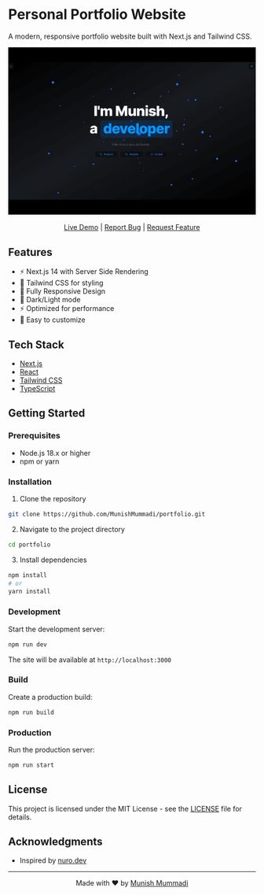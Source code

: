   # Personal Portfolio Website

  A modern, responsive portfolio website built with Next.js and Tailwind CSS.
<div align="center">
  <a href="https://munishdev.fun" target="_blank">
    <img alt='Portfolio Website Screenshot' src="./public/Screenshot.png" />
  </a>
  
  [Live Demo](https://munishdev.fun) | [Report Bug](https://github.com/MunishMummadi/portfolio/issues) | [Request Feature](https://github.com/MunishMummadi/portfolio/issues)
</div>

## Features

- ⚡️ Next.js 14 with Server Side Rendering
- 🎨 Tailwind CSS for styling 
- 📱 Fully Responsive Design
- 🌙 Dark/Light mode
- ⚡ Optimized for performance
- 🔧 Easy to customize

## Tech Stack

- [Next.js](https://nextjs.org/)
- [React](https://reactjs.org/)
- [Tailwind CSS](https://tailwindcss.com/)
- [TypeScript](https://www.typescriptlang.org/)

## Getting Started

### Prerequisites

- Node.js 18.x or higher
- npm or yarn

### Installation

1. Clone the repository
```bash
git clone https://github.com/MunishMummadi/portfolio.git
```

2. Navigate to the project directory
```bash
cd portfolio
```

3. Install dependencies
```bash
npm install
# or
yarn install
```

### Development

Start the development server:
```bash
npm run dev
```

The site will be available at `http://localhost:3000`

### Build

Create a production build:
```bash
npm run build
```

### Production

Run the production server:
```bash
npm run start
```


## License

This project is licensed under the MIT License - see the [LICENSE](LICENSE) file for details.

## Acknowledgments

- Inspired by [nuro.dev](https://github.com/NuroDev/nuro.dev)

---

<div align="center">
  Made with ❤️ by <a href="https://munishdev.fun">Munish Mummadi</a>
</div>
